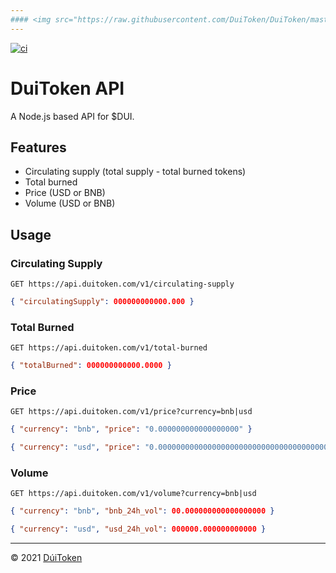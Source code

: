 ```yaml
---
#### <img src="https://raw.githubusercontent.com/DuiToken/DuiToken/master/assets/Dui-icon.png" width="12" height="12" /> [Root](https://github.com/DuiToken/DuiToken) | [Assets](https://github.com/DuiToken/DuiToken/tree/master/assets) | [Audit](https://github.com/DuiToken/DuiToken/tree/master/audit) | [Contract & Dev Notes](https://github.com/DuiToken/DuiToken/tree/master/contract) | [LP Wallet log](https://github.com/DuiToken/DuiToken/blob/master/contract/LP-Wallet-log.md) | [```DuiToken API```](https://github.com/DuiToken/DuiToken/tree/master/project-dev/duitoken-api)
---
```


[![ci](https://github.com/Triex/DuiToken-API/actions/workflows/ci.yml/badge.svg)](https://github.com/Triex/DuiToken-API/actions/workflows/ci.yml)

# DuiToken API

A Node.js based API for $DUI.

## Features

- Circulating supply (total supply - total burned tokens)
- Total burned
- Price (USD or BNB)
- Volume (USD or BNB)

## Usage

### Circulating Supply

```
GET https://api.duitoken.com/v1/circulating-supply
```

```json
{ "circulatingSupply": 000000000000.000 }
```

### Total Burned

```
GET https://api.duitoken.com/v1/total-burned
```

```json
{ "totalBurned": 000000000000.0000 }
```

### Price

```
GET https://api.duitoken.com/v1/price?currency=bnb|usd
```

```json
{ "currency": "bnb", "price": "0.000000000000000000" }
```

```json
{ "currency": "usd", "price": "0.0000000000000000000000000000000000000000" }
```

### Volume

```
GET https://api.duitoken.com/v1/volume?currency=bnb|usd
```

```json
{ "currency": "bnb", "bnb_24h_vol": 00.000000000000000000 }
```

```json
{ "currency": "usd", "usd_24h_vol": 000000.000000000000 }
```

---

© 2021 [DúiToken](https://DuiCrypto.com)
